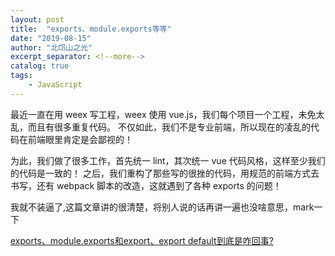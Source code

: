 ```yaml
---
layout: post
title:  "exports、module.exports等等"
date: "2019-08-15"
author: "北邙山之光"
excerpt_separator: <!--more-->
catalog: true  
tags: 
    - JavaScript
---
```


最近一直在用 weex 写工程，weex 使用 vue.js，我们每个项目一个工程，未免太乱，而且有很多重复代码。
不仅如此，我们不是专业前端，所以现在的凌乱的代码在前端眼里肯定是会鄙视的！

为此，我们做了很多工作，首先统一 lint，其次统一 vue 代码风格，这样至少我们的代码是一致的！
之后，我们重构了那些写的很挫的代码，用规范的前端方式去书写，还有 webpack 脚本的改造，这就遇到了各种 exports 的问题！

我就不装逼了,这篇文章讲的很清楚，将别人说的话再讲一遍也没啥意思，mark一下 

[exports、module.exports和export、export default到底是咋回事?](https://segmentfault.com/a/1190000010426778)

